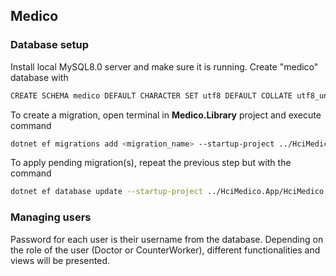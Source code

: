 ## Medico

### Database setup

Install local MySQL8.0 server and make sure it is running. Create "medico" database with
```sh
CREATE SCHEMA medico DEFAULT CHARACTER SET utf8 DEFAULT COLLATE utf8_unicode_ci;
```
To create a migration, open terminal in **Medico.Library** project and execute command
```sh
dotnet ef migrations add <migration_name> --startup-project ../HciMedico.App/HciMedico.App.csproj
```

To apply pending migration(s), repeat the previous step but with the command
```sh
dotnet ef database update --startup-project ../HciMedico.App/HciMedico.App.csproj
```

### Managing users

Password for each user is their username from the database. Depending on the role of the user (Doctor or CounterWorker),
different functionalities and views will be presented.